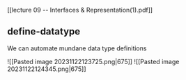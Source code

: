 [[lecture 09 -- Interfaces & Representation(1).pdf]]


## define-datatype
We can automate mundane data type definitions

![[Pasted image 20231122123725.png|675]]
![[Pasted image 20231122124345.png|675]]
